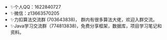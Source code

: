 - ✨个人QQ：1622840727
- ✨微信：z13663570205
- ✨力扣算法交流群 (703643838)， 群内有很多算法大佬，欢迎入群交流。
- ✨Java学习交流群（774813838)，免费分享框架，数据库，项目学习笔记和资料。

